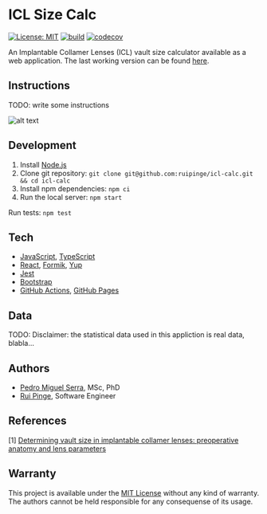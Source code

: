 # ICL Size Calc

[![License: MIT](https://img.shields.io/badge/License-MIT-yellow.svg)](https://opensource.org/licenses/MIT)
[![build](https://github.com/ruipinge/icl-calc/workflows/main/badge.svg)](https://github.com/ruipinge/icl-calc/actions)
[![codecov](https://codecov.io/gh/ruipinge/icl-calc/branch/master/graph/badge.svg?token=XVTKUDYAU6)](https://codecov.io/gh/ruipinge/icl-calc)

An Implantable Collamer Lenses (ICL) vault size calculator available as a web application. The last working version can be found [here](https://ruipinge.github.io/icl-calc/).

## Instructions

TODO: write some instructions

![alt text](https://ruipinge.github.io/icl-calc/instructions.png)

## Development

1. Install [Node.js](https://nodejs.org/en/download/current/)
2. Clone git repository: `git clone git@github.com:ruipinge/icl-calc.git && cd icl-calc`
3. Install npm dependencies: `npm ci`
4. Run the local server: `npm start`

Run tests: `npm test`

## Tech

- [JavaScript](https://www.javascript.com/), [TypeScript](https://www.typescriptlang.org/)
- [React](https://reactjs.org/), [Formik](https://formik.org/), [Yup](https://github.com/jquense/yup)
- [Jest](https://jestjs.io/)
- [Bootstrap](https://getbootstrap.com/)
- [GitHub Actions](https://github.com/features/actions), [GitHub Pages](https://pages.github.com/)

## Data

TODO: Disclaimer: the statistical data used in this appliction is real data, blabla...

## Authors

- [Pedro Miguel Serra](https://www.linkedin.com/in/pedro-serra-44697321/), MSc, PhD
- [Rui Pinge](https://ruipinge.github.io/resume), Software Engineer

## References

[1] [Determining vault size in implantable collamer lenses: preoperative anatomy and lens parameters](https://doi.org/10.1097/j.jcrs.0000000000000146)

## Warranty

This project is available under the [MIT License](https://github.com/ruipinge/icl-calc/blob/master/LICENSE) without any kind of warranty. The authors cannot be held responsible for any consequense of its usage.
